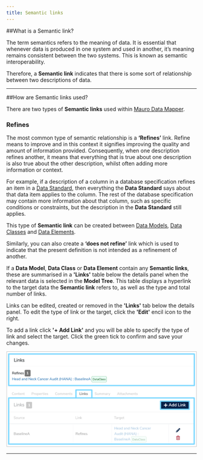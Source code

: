 ```yaml
---
title: Semantic links
---
```


##What is a Semantic link?

The term semantics refers to the meaning of data. It is essential that whenever data is produced in one system and used in another, it’s meaning remains consistent between the two systems. This is known as semantic interoperability. 

Therefore, a **Semantic link** indicates that there is some sort of relationship between two descriptions of data. 

---

##How are Semantic links used?

There are two types of **Semantic links** used within [Mauro Data Mapper](https://modelcatalogue.cs.ox.ac.uk/mdm-ui/#/home). 

### Refines

The most common type of semantic relationship is a **‘Refines’** link. Refine means to improve and in this context it signifies improving the quality and amount of information provided. Consequently, when one description refines another, it means that everything that is true about one description is also true about the other description, whilst often adding more information or context. 

For example, if a description of a column in a database specification refines an item in a [Data Standard](../../glossary/data-standard/data-standard.md), then everything the **Data Standard** says about that data item applies to the column. The rest of the database specification may contain more information about that column, such as specific conditions or constraints, but the description in the **Data Standard** still applies.

This type of **Semantic link** can be created between [Data Models](../../glossary/data-model/data-model.md), [Data Classes](../../glossary/data-class/data-class.md) and [Data Elements](../../glossary/data-element/data-element.md).

Similarly, you can also create a **‘does not refine’** link which is used to indicate that the present definition is not intended as a refinement of another. 


If a **Data Model**, **Data Class** or **Data Element** contain any **Semantic links**, these are summarised in a **'Links'** table below the details panel when the relevant data is selected in the **Model Tree**. This table displays a hyperlink to the target data the **Semantic link** refers to, as well as the type and total number of links.


Links can be edited, created or removed in the **'Links'** tab below the details panel. To edit the type of link or the target, click the **'Edit'** encil icon to the right. 

To add a link click **'+ Add Link'** and you will be able to specify the type of link and select the target. Click the green tick to confirm and save your changes. 

![Semantic links details panel](semantic-links-details-panel.png)


---